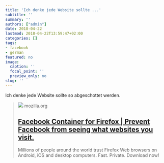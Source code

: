 ```yaml
---
title: 'Ich denke jede Website sollte ...'
subtitle: ''
summary: ''
authors: ["admin"]
date: 2018-04-22
lastmod: 2018-04-22T13:59:47+02:00
categories: []
tags:
- facebook
- german
featured: no
image:
  caption: ''
  focal_point: ''
  preview_only: no
slug: ''
---
```

Ich denke jede Website sollte so abgeschottet werden.
> [![](https://www.mozilla.org/media/protocol/img/logos/firefox/browser/og.4ad05d4125a5.png)](https://www.mozilla.org/en-US/firefox/facebookcontainer/)
> mozilla.org
> ## [Facebook Container for Firefox | Prevent Facebook from seeing what websites you visit.](https://www.mozilla.org/en-US/firefox/facebookcontainer/)
>
>Millions of people around the world trust Firefox Web browsers on Android, iOS and desktop computers. Fast. Private. Download now!


